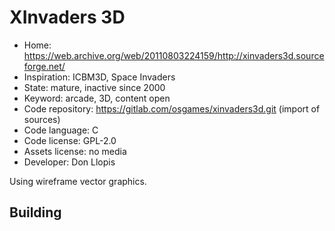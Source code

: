 # XInvaders 3D

- Home: https://web.archive.org/web/20110803224159/http://xinvaders3d.sourceforge.net/
- Inspiration: ICBM3D, Space Invaders
- State: mature, inactive since 2000
- Keyword: arcade, 3D, content open
- Code repository: https://gitlab.com/osgames/xinvaders3d.git (import of sources)
- Code language: C
- Code license: GPL-2.0
- Assets license: no media
- Developer: Don Llopis

Using wireframe vector graphics.

## Building
